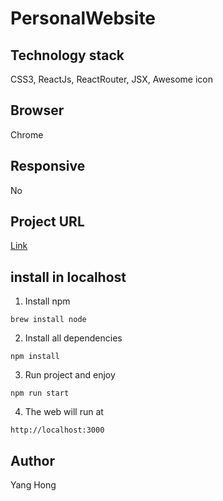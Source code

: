 # PersonalWebsite

## Technology stack
CSS3, ReactJs, ReactRouter, JSX, Awesome icon

## Browser
Chrome

## Responsive
No

## Project URL
[Link](https://personal-profile-hy.herokuapp.com/home)

## install in localhost
1. Install npm
```
brew install node
```

2. Install all dependencies
```
npm install 
```

3. Run project and enjoy
```
npm run start
```

4. The web will run at 
```
http://localhost:3000
```

## Author
Yang Hong

